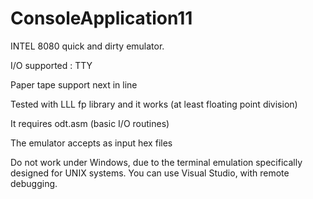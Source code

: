 # ConsoleApplication11

INTEL 8080 quick and dirty emulator.

I/O supported : TTY

Paper tape support next in line

Tested with LLL fp library and it works (at least floating point division)

It requires odt.asm (basic I/O routines)

The emulator accepts as input hex files

Do not work under Windows, due to the terminal emulation specifically designed for UNIX systems.
You can use Visual Studio, with remote debugging.

